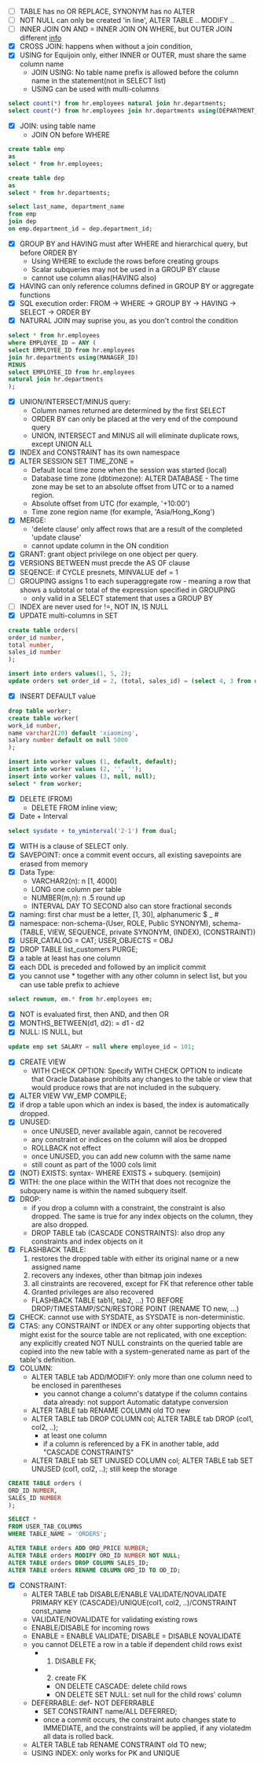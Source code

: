 - [ ] TABLE has no OR REPLACE, SYNONYM has no ALTER
- [ ] NOT NULL can only be created 'in line', ALTER TABLE .. MODIFY ..
- [ ] INNER JOIN ON AND = INNER JOIN ON WHERE, but OUTER JOIN different [info](http://stackoverflow.com/questions/13132447/difference-between-on-and-where-clauses-in-sql-table-joins)
- [x] CROSS JOIN: happens when without a join condition, 
- [x] USING for Equijoin only, either INNER or OUTER, must share the same column name
  - JOIN USING: No table name prefix is allowed before the column name in the statement(not in SELECT list)
  - USING can be used with multi-columns
```sql
select count(*) from hr.employees natural join hr.departments;
select count(*) from hr.employees join hr.departments using(DEPARTMENT_ID, MANAGER_ID);
```
- [x] JOIN: using table name
  - JOIN ON before WHERE
```sql
create table emp
as 
select * from hr.employees;

create table dep
as 
select * from hr.departments;

select last_name, department_name 
from emp 
join dep
on emp.department_id = dep.department_id;
```
- [x] GROUP BY and HAVING must after WHERE and hierarchical query, but before ORDER BY
  - Using WHERE to exclude the rows before creating groups
  - Scalar subqueries may not be used in a GROUP BY clause
  - cannot use column alias(HAVING also)
- [x] HAVING can only reference columns defined in GROUP BY or aggregate functions
- [x] SQL execution order: FROM -> WHERE -> GROUP BY -> HAVING -> SELECT -> ORDER BY
- [x] NATURAL JOIN may suprise you, as you don't control the condition
```sql
select * from hr.employees
where EMPLOYEE_ID = ANY (
select EMPLOYEE_ID from hr.employees
join hr.departments using(MANAGER_ID)
MINUS
select EMPLOYEE_ID from hr.employees
natural join hr.departments
);
```
- [x] UNION/INTERSECT/MINUS query: 
  - Column names returned are determined by the first SELECT
  - ORDER BY can only be placed at the very end of the compound query
  - UNION, INTERSECT and MINUS all will eliminate duplicate rows, except UNION ALL
- [x] INDEX and CONSTRAINT has its own namespace
- [x] ALTER SESSION SET TIME_ZONE = 
  - Default local time zone when the session was started (local)
  - Database time zone (dbtimezone): ALTER DATABASE - The time zone may be set to an absolute offset from UTC or to a named region. 
  - Absolute offset from UTC (for example, '+10:00')
  - Time zone region name (for example, 'Asia/Hong_Kong')
- [x] MERGE: 
  - 'delete clause' only affect rows that are a result of the completed 'update clause'
  - cannot update column in the ON condition
- [x] GRANT: grant object privilege on one object per query.
- [x] VERSIONS BETWEEN must precde the AS OF clause
- [x] SEQENCE: if CYCLE presnets, MINVALUE def = 1
- [ ] GROUPING assigns 1 to each superaggregate row - meaning a row that shows a subtotal or total of the expression specified in GROUPING
  - only valid in a SELECT statement that uses a GROUP BY 
- [ ] INDEX are never used for !=, NOT IN, IS NULL
- [x] UPDATE multi-columns in SET
```sql
create table orders(
order_id number,
total number,
sales_id number
);

insert into orders values(1, 5, 2);
update orders set order_id = 2, (total, sales_id) = (select 4, 3 from dual) where order_id = 1;
```
- [x] INSERT DEFAULT value
```sql
drop table worker;
create table worker(
work_id number,
name varchar2(20) default 'xiaoming',
salary number default on null 5000 
);

insert into worker values (1, default, default);
insert into worker values (2, '', '');
insert into worker values (3, null, null);
select * from worker;
```
- [x] DELETE (FROM)
  - DELETE FROM inline view;
- [x] Date + Interval
```sql
select sysdate + to_yminterval('2-1') from dual;
```
- [x] WITH is a clause of SELECT only.
- [x] SAVEPOINT: once a commit event occurs, all existing savepoints are erased from memory
- [x] Data Type:
  - VARCHAR2(n): n [1, 4000]
  - LONG one column per table
  - NUMBER(m,n): n .5 round up
  - INTERVAL DAY TO SECOND also can store fractional seconds
- [x] naming: first char must be a letter, [1, 30], alphanumeric $ _ #
- [x] namespace: non-schema-(User, ROLE, Public SYNONYM), schema-(TABLE, VIEW, SEQUENCE, private SYNONYM, (INDEX), (CONSTRAINT)) 
- [x] USER_CATALOG = CAT; USER_OBJECTS = OBJ
- [x] DROP TABLE list_customers PURGE;
- [x] a table at least has one column
- [x] each DDL is preceded and followed by an implicit commit
- [x] you cannot use * together with any other column in select list, but you can use table prefix to achieve
```sql
select rownum, em.* from hr.employees em;
```
- [x] NOT is evaluated first, then AND, and then OR
- [x] MONTHS_BETWEEN(d1, d2): = d1 - d2
- [x] NULL: IS NULL, but
```sql
update emp set SALARY = null where employee_id = 101;
```
- [x] CREATE VIEW
  - WITH CHECK OPTION: Specify WITH CHECK OPTION to indicate that Oracle Database prohibits any changes to the table or view that would produce rows that are not included in the subquery. 
- [x] ALTER VIEW VW_EMP COMPILE;
- [x] if drop a table upon which an index is based, the index is automatically dropped.
- [x] UNUSED:
  - once UNUSED, never available again, cannot be recovered
  - any constraint or indices on the column will alos be dropped
  - ROLLBACK not effect
  - once UNUSED, you can add new column with the same name
  - still count as part of the 1000 cols limit
- [x] (NOT) EXISTS: syntax- WHERE EXISTS + subquery. (semijoin)
- [x] WITH: the one place within the WITH that does not recognize the subquery name is within the named subquery itself.
- [x] DROP: 
  - if you drop a column with a constraint, the constraint is also dropped. The same is true for any index objects on the column, they are also dropped.
  - DROP TABLE tab (CASCADE CONSTRAINTS): also drop any constraints and index objects on it
- [x] FLASHBACK TABLE: 
  1. restores the dropped table with either its original name or a new assigned name
  2. recovers any indexes, other than bitmap join indexes
  3. all cinstraints are recovered, except for FK that reference other table
  4. Granted privileges are also recovered
  - FLASHBACK TABLE tab1(, tab2, ...) TO BEFORE DROP/TIMESTAMP/SCN/RESTORE POINT (RENAME TO new, ...) 
- [x] CHECK: cannot use with SYSDATE, as SYSDATE is non-deterministic.
- [x] CTAS: any CONSTRAINT or INDEX or any ohter supporting objects that might exist for the source table are not replicated, with one exception: any explicitly created NOT NULL constraints on the queried table are copied into the new table with a system-generated name as part of the table's definition. 
- [x] COLUMN:
  - ALTER TABLE tab ADD/MODIFY: only more than one column need to be enclosed in parentheses
    - you cannot change a column's datatype if the column contains data already: not support Automatic datatype conversion
  - ALTER TABLE tab RENAME COLUMN old TO new
  - ALTER TABLE tab DROP COLUMN col; ALTER TABLE tab DROP (col1, col2, ..); 
    - at least one column
    - if a column is referenced by a FK in another table, add "CASCADE CONSTRAINTS"
  - ALTER TABLE tab SET UNUSED COLUMN col; ALTER TABLE tab SET UNUSED (col1, col2, ..); still keep the storage
```sql
CREATE TABLE orders (
ORD_ID NUMBER,
SALES_ID NUMBER
);

SELECT * 
FROM USER_TAB_COLUMNS
WHERE TABLE_NAME = 'ORDERS';

ALTER TABLE orders ADD ORD_PRICE NUMBER;
ALTER TABLE orders MODIFY ORD_ID NUMBER NOT NULL;
ALTER TABLE orders DROP COLUMN SALES_ID;
ALTER TABLE orders RENAME COLUMN ORD_ID TO OD_ID;
```
- [x] CONSTRAINT:
  - ALTER TABLE tab DISABLE/ENABLE VALIDATE/NOVALIDATE PRIMARY KEY (CASCADE)/UNIQUE(col1, col2, ..)/CONSTRAINT const_name
  - VALIDATE/NOVALIDATE for validating existing rows
  - ENABLE/DISABLE for incoming rows
  - ENABLE = ENABLE VALIDATE; DISABLE = DISABLE NOVALIDATE
  - you cannot DELETE a row in a table if dependent child rows exist
    - 1. DISABLE FK; 
    - 2. create FK 
      - ON DELETE CASCADE: delete child rows
      - ON DELETE SET NULL: set null for the child rows' column
  - DEFERRABLE: def- NOT DEFERRABLE
    - SET CONSTRAINT name/ALL DEFERRED;
    - once a commit occurs, the constraint auto changes state to IMMEDIATE, and the constraints will be applied, if any violatedm all data is rolled back.
  - ALTER TABLE tab RENAME CONSTRAINT old TO new;
  - USING INDEX: only works for PK and UNIQUE











